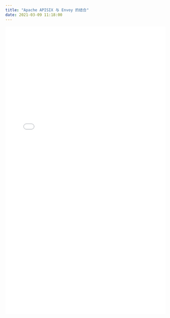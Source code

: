 ```yaml
---
title: "Apache APISIX 与 Envoy 的结合"
date: 2021-03-09 11:18:00
---
```


<iframe src="//player.bilibili.com/player.html?aid=246067431&bvid=BV1Sv411x7gS&cid=276962408&page=6" frameborder="0" scrolling="no" style="display: block; min-width: 100%; width: 100px; height: 900px; border: none; overflow: auto;"></iframe>
